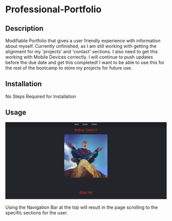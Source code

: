 # Professional-Portfolio

## Description

Modifiable Portfolio that gives a user friendly experience with information about myself. Currently unfinished, as I am still working with getting the alignment for my 'projects' and 'contact' sections. I also need to get this working with Mobile Devices correctly. I will continue to push updates before the due date and get this completed! I want to be able to use this for the rest of the bootcamp to store my projects for future use.

## Installation

No Steps Required for Installation

## Usage

<img src="./assets/css/images/mockup-port.png" alt="mockup-photo">

Using the Navigation Bar at the top will result in the page scrolling to the specific sections for the user. 



